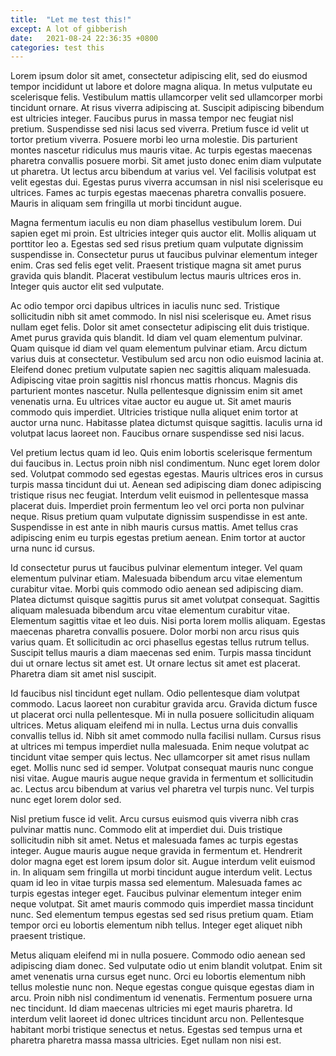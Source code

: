 ```yaml
---
title:  "Let me test this!"
except: A lot of gibberish
date:   2021-08-24 22:36:35 +0800
categories: test this
---
```


Lorem ipsum dolor sit amet, consectetur adipiscing elit, sed do eiusmod tempor incididunt ut labore et dolore magna aliqua. In metus vulputate eu scelerisque felis. Vestibulum mattis ullamcorper velit sed ullamcorper morbi tincidunt ornare. At risus viverra adipiscing at. Suscipit adipiscing bibendum est ultricies integer. Faucibus purus in massa tempor nec feugiat nisl pretium. Suspendisse sed nisi lacus sed viverra. Pretium fusce id velit ut tortor pretium viverra. Posuere morbi leo urna molestie. Dis parturient montes nascetur ridiculus mus mauris vitae. Ac turpis egestas maecenas pharetra convallis posuere morbi. Sit amet justo donec enim diam vulputate ut pharetra. Ut lectus arcu bibendum at varius vel. Vel facilisis volutpat est velit egestas dui. Egestas purus viverra accumsan in nisl nisi scelerisque eu ultrices. Fames ac turpis egestas maecenas pharetra convallis posuere. Mauris in aliquam sem fringilla ut morbi tincidunt augue.

Magna fermentum iaculis eu non diam phasellus vestibulum lorem. Dui sapien eget mi proin. Est ultricies integer quis auctor elit. Mollis aliquam ut porttitor leo a. Egestas sed sed risus pretium quam vulputate dignissim suspendisse in. Consectetur purus ut faucibus pulvinar elementum integer enim. Cras sed felis eget velit. Praesent tristique magna sit amet purus gravida quis blandit. Placerat vestibulum lectus mauris ultrices eros in. Integer quis auctor elit sed vulputate.

Ac odio tempor orci dapibus ultrices in iaculis nunc sed. Tristique sollicitudin nibh sit amet commodo. In nisl nisi scelerisque eu. Amet risus nullam eget felis. Dolor sit amet consectetur adipiscing elit duis tristique. Amet purus gravida quis blandit. Id diam vel quam elementum pulvinar. Quam quisque id diam vel quam elementum pulvinar etiam. Arcu dictum varius duis at consectetur. Vestibulum sed arcu non odio euismod lacinia at. Eleifend donec pretium vulputate sapien nec sagittis aliquam malesuada. Adipiscing vitae proin sagittis nisl rhoncus mattis rhoncus. Magnis dis parturient montes nascetur. Nulla pellentesque dignissim enim sit amet venenatis urna. Eu ultrices vitae auctor eu augue ut. Sit amet mauris commodo quis imperdiet. Ultricies tristique nulla aliquet enim tortor at auctor urna nunc. Habitasse platea dictumst quisque sagittis. Iaculis urna id volutpat lacus laoreet non. Faucibus ornare suspendisse sed nisi lacus.

Vel pretium lectus quam id leo. Quis enim lobortis scelerisque fermentum dui faucibus in. Lectus proin nibh nisl condimentum. Nunc eget lorem dolor sed. Volutpat commodo sed egestas egestas. Mauris ultrices eros in cursus turpis massa tincidunt dui ut. Aenean sed adipiscing diam donec adipiscing tristique risus nec feugiat. Interdum velit euismod in pellentesque massa placerat duis. Imperdiet proin fermentum leo vel orci porta non pulvinar neque. Risus pretium quam vulputate dignissim suspendisse in est ante. Suspendisse in est ante in nibh mauris cursus mattis. Amet tellus cras adipiscing enim eu turpis egestas pretium aenean. Enim tortor at auctor urna nunc id cursus.

Id consectetur purus ut faucibus pulvinar elementum integer. Vel quam elementum pulvinar etiam. Malesuada bibendum arcu vitae elementum curabitur vitae. Morbi quis commodo odio aenean sed adipiscing diam. Platea dictumst quisque sagittis purus sit amet volutpat consequat. Sagittis aliquam malesuada bibendum arcu vitae elementum curabitur vitae. Elementum sagittis vitae et leo duis. Nisi porta lorem mollis aliquam. Egestas maecenas pharetra convallis posuere. Dolor morbi non arcu risus quis varius quam. Et sollicitudin ac orci phasellus egestas tellus rutrum tellus. Suscipit tellus mauris a diam maecenas sed enim. Turpis massa tincidunt dui ut ornare lectus sit amet est. Ut ornare lectus sit amet est placerat. Pharetra diam sit amet nisl suscipit.

Id faucibus nisl tincidunt eget nullam. Odio pellentesque diam volutpat commodo. Lacus laoreet non curabitur gravida arcu. Gravida dictum fusce ut placerat orci nulla pellentesque. Mi in nulla posuere sollicitudin aliquam ultrices. Metus aliquam eleifend mi in nulla. Lectus urna duis convallis convallis tellus id. Nibh sit amet commodo nulla facilisi nullam. Cursus risus at ultrices mi tempus imperdiet nulla malesuada. Enim neque volutpat ac tincidunt vitae semper quis lectus. Nec ullamcorper sit amet risus nullam eget. Mollis nunc sed id semper. Volutpat consequat mauris nunc congue nisi vitae. Augue mauris augue neque gravida in fermentum et sollicitudin ac. Lectus arcu bibendum at varius vel pharetra vel turpis nunc. Vel turpis nunc eget lorem dolor sed.

Nisl pretium fusce id velit. Arcu cursus euismod quis viverra nibh cras pulvinar mattis nunc. Commodo elit at imperdiet dui. Duis tristique sollicitudin nibh sit amet. Netus et malesuada fames ac turpis egestas integer. Augue mauris augue neque gravida in fermentum et. Hendrerit dolor magna eget est lorem ipsum dolor sit. Augue interdum velit euismod in. In aliquam sem fringilla ut morbi tincidunt augue interdum velit. Lectus quam id leo in vitae turpis massa sed elementum. Malesuada fames ac turpis egestas integer eget. Faucibus pulvinar elementum integer enim neque volutpat. Sit amet mauris commodo quis imperdiet massa tincidunt nunc. Sed elementum tempus egestas sed sed risus pretium quam. Etiam tempor orci eu lobortis elementum nibh tellus. Integer eget aliquet nibh praesent tristique.

Metus aliquam eleifend mi in nulla posuere. Commodo odio aenean sed adipiscing diam donec. Sed vulputate odio ut enim blandit volutpat. Enim sit amet venenatis urna cursus eget nunc. Orci eu lobortis elementum nibh tellus molestie nunc non. Neque egestas congue quisque egestas diam in arcu. Proin nibh nisl condimentum id venenatis. Fermentum posuere urna nec tincidunt. Id diam maecenas ultricies mi eget mauris pharetra. Id interdum velit laoreet id donec ultrices tincidunt arcu non. Pellentesque habitant morbi tristique senectus et netus. Egestas sed tempus urna et pharetra pharetra massa massa ultricies. Eget nullam non nisi est.